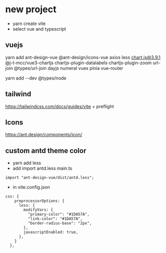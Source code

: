 # new project

- yarn create vite
- select vue and typescript

## vuejs

yarn add ant-design-vue @ant-design/icons-vue axios less chart.js@3.9.1 @j-t-mcc/vue3-chartjs chartjs-plugin-datalabels chartjs-plugin-zoom url-join @types/url-join dayjs numeral vuex pinia vue-router

yarn add --dev @types/node

## tailwind

https://tailwindcss.com/docs/guides/vite + preflight

## Icons

https://ant.design/components/icon/

## custom antd theme color

- yarn add less
- add import antd.less main.ts

```
import "ant-design-vue/dist/antd.less";
```

- in vite.config.json

```
css: {
    preprocessorOptions: {
      less: {
        modifyVars: {
          "primary-color": "#1DA57A",
          "link-color": "#1DA57A",
          "border-radius-base": "2px",
        },
        javascriptEnabled: true,
      },
    }
  },
```
